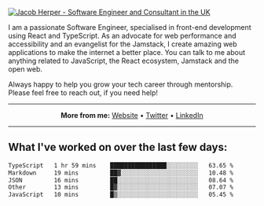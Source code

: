 [![Jacob Herper - Software Engineer and Consultant in the UK](https://res.cloudinary.com/jacobherper/image/upload/v1641506277/gh-image.png)](https://jacobherper.com/)

I am a passionate Software Engineer, specialised in front-end development using React and TypeScript. As an advocate for web performance and accessibility and an evangelist for the Jamstack, I create amazing web applications to make the internet a better place. You can talk to me about anything related to JavaScript, the React ecosystem, Jamstack and the open web.

Always happy to help you grow your tech career through mentorship. Please feel free to reach out, if you need help!

---

<p align="center">
  <strong>More from me:</strong> 
  <a href="https://jacobherper.com/">Website</a> •
  <a href="https://twitter.com/intent/follow?screen_name=jakeherp&tw_p=followbutton">Twitter</a> •
  <a href="https://www.linkedin.com/in/jacobherper/">LinkedIn</a>
</p>

---

## What I've worked on over the last few days:

<!--START_SECTION:waka-->

```txt
TypeScript   1 hr 59 mins    ████████████████░░░░░░░░░   63.65 %
Markdown     19 mins         ██▓░░░░░░░░░░░░░░░░░░░░░░   10.48 %
JSON         16 mins         ██░░░░░░░░░░░░░░░░░░░░░░░   08.64 %
Other        13 mins         █▓░░░░░░░░░░░░░░░░░░░░░░░   07.07 %
JavaScript   10 mins         █▒░░░░░░░░░░░░░░░░░░░░░░░   05.45 %
```

<!--END_SECTION:waka-->
